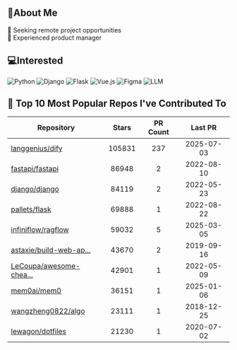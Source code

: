 ## 💫About Me 
👯 Seeking remote project opportunities   
🌱 Experienced product manager

## 💻Interested
![Python](https://img.shields.io/badge/python-3670A0?style=for-the-badge&logo=python&logoColor=ffdd54) ![Django](https://img.shields.io/badge/django-%23092E20.svg?style=for-the-badge&logo=django&logoColor=white) ![Flask](https://img.shields.io/badge/flask-%23000.svg?style=for-the-badge&logo=flask&logoColor=white) ![Vue.js](https://img.shields.io/badge/vuejs-%2335495e.svg?style=for-the-badge&logo=vuedotjs&logoColor=%234FC08D)  ![Figma](https://img.shields.io/badge/figma-%23F24E1E.svg?style=for-the-badge&logo=figma&logoColor=white) ![LLM](https://img.shields.io/badge/LLM-%23412991.svg?style=for-the-badge&logo=openai&logoColor=white)

## 🌟 Top 10 Most Popular Repos I've Contributed To

| Repository | Stars | PR Count | Last PR |
|-----|:---:|:---:|:---:|
| [langgenius/dify](https://github.com/langgenius/dify) | 105831 | 237 | 2025-07-03 |
| [fastapi/fastapi](https://github.com/fastapi/fastapi) | 86948 | 2 | 2022-08-10 |
| [django/django](https://github.com/django/django) | 84119 | 2 | 2022-05-23 |
| [pallets/flask](https://github.com/pallets/flask) | 69888 | 1 | 2022-08-22 |
| [infiniflow/ragflow](https://github.com/infiniflow/ragflow) | 59032 | 5 | 2025-03-05 |
| [astaxie/build-web-ap...](https://github.com/astaxie/build-web-application-with-golang) | 43670 | 2 | 2019-09-16 |
| [LeCoupa/awesome-chea...](https://github.com/LeCoupa/awesome-cheatsheets) | 42901 | 1 | 2022-05-09 |
| [mem0ai/mem0](https://github.com/mem0ai/mem0) | 36151 | 1 | 2025-01-06 |
| [wangzheng0822/algo](https://github.com/wangzheng0822/algo) | 23111 | 1 | 2018-12-25 |
| [lewagon/dotfiles](https://github.com/lewagon/dotfiles) | 21230 | 1 | 2020-07-02 |

